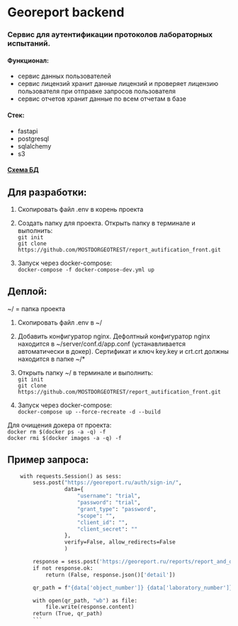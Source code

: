 # Georeport backend

### Сервис для аутентификации протоколов лабораторных испытаний. 

#### Функционал:
* сервис данных пользователей
* сервис лицензий хранит данные лицензий и проверяет лицензию пользователя при отправке запросов пользователя
* сервис отчетов хранит данные по всем отчетам в базе

#### Стек:
* fastapi
* postgresql
* sqlalchemy
* s3

#### [Схема БД](https://dbdiagram.io/d/63088a2bf1a9b01b0feae726)

## Для разработки:
1. Скопировать файл .env в корень проекта
    
2. Создать папку для проекта. Открыть папку в терминале и выполнить:\
    `git init`\
    `git clone https://github.com/MOSTDORGEOTREST/report_autification_front.git`

3. Запуск через docker-compose:\
    `docker-compose -f docker-compose-dev.yml up`

## Деплой:
~/ = папка проекта 

1. Скопировать файл .env в ~/

2. Добавить конфигуратор nginx. Дефолтный конфигуратор nginx находится в ~/server/conf.d/app.conf (устанавливается автоматически в докер). Сертификат и ключ key.key и crt.crt должны находится в папке ~/*
    
3. Открыть папку ~/ в терминале и выполнить:\
    `git init`\
    `git clone https://github.com/MOSTDORGEOTREST/report_autification_front.git`

4. Запуск через docker-compose:\
    `docker-compose up --force-recreate -d --build`


Для очищения докера от проекта:\
    `docker rm $(docker ps -a -q) -f`\
    `docker rmi $(docker images -a -q) -f`


## Пример запроса:

```def request_qr(data):
    with requests.Session() as sess:
        sess.post("https://georeport.ru/auth/sign-in/",
                  data={
                      "username": "trial",
                      "password": "trial",
                      "grant_type": "password",
                      "scope": "",
                      "client_id": "",
                      "client_secret": ""
                  },
                  verify=False, allow_redirects=False
                  )

        response = sess.post('https://georeport.ru/reports/report_and_qr', json=data)
        if not response.ok:
            return (False, response.json()['detail'])

        qr_path = f"{data['object_number']} {data['laboratory_number']} {data['test_type']}.png"

        with open(qr_path, "wb") as file:
            file.write(response.content)
        return (True, qr_path)
        ```

